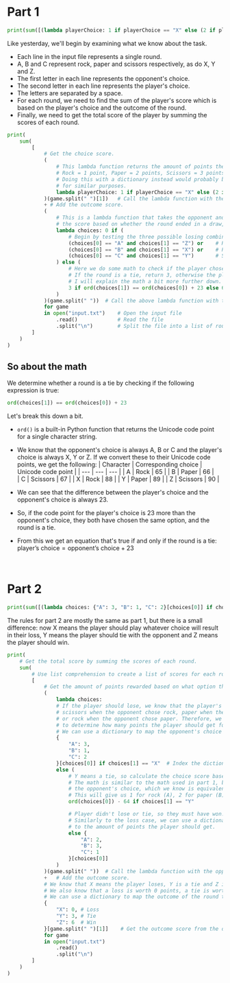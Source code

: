 # Part 1

```py
print(sum([(lambda playerChoice: 1 if playerChoice == "X" else (2 if playerChoice == "Y" else 3))(game.split(" ")[1])+(lambda choices: 0 if ((choices[0] == "A" and choices[1] == "Z") or (choices[0] == "B" and choices[1] == "X") or (choices[0] == "C" and choices[1] == "Y")) else (3 if ord(choices[1]) == ord(choices[0]) + 23 else 6))(game.split(" ")) for game in open("input.txt").read().split("\n")]))
```

Like yesterday, we'll begin by examining what we know about the task.
- Each line in the input file represents a single round.
- A, B and C represent rock, paper and scissors respectively, as do X, Y and Z.
- The first letter in each line represents the opponent's choice.
- The second letter in each line represents the player's choice.
- The letters are separated by a space.
- For each round, we need to find the sum of the player's score which is based on the player's choice and the outcome of the round.
- Finally, we need to get the total score of the player by summing the scores of each round.

```py
print(
    sum(
        [
            # Get the choice score.
            (
                # This lambda function returns the amount of points the player should get based on their choice.
                # Rock = 1 point, Paper = 2 points, Scissors = 3 points
                # Doing this with a dictionary instead would probably be more clear. Part 2 will use dictionaries
                # for similar purposes.
                lambda playerChoice: 1 if playerChoice == "X" else (2 if playerChoice == "Y" else 3)
            )(game.split(" ")[1])   # Call the lambda function with the player's choice
            + # Add the outcome score.
            (
                # This is a lambda function that takes the opponent and player choices as a list and returns
                # the score based on whether the round ended in a draw, or if the player won or lost.
                lambda choices: 0 if (
                    # Begin by testing the three possible losing combinations
                    (choices[0] == "A" and choices[1] == "Z") or    # Rock beats scissors
                    (choices[0] == "B" and choices[1] == "X") or    # Paper beats rock
                    (choices[0] == "C" and choices[1] == "Y")       # Scissors beats paper
                ) else (
                    # Here we do some math to check if the player chose the same option as the opponent.
                    # If the round is a tie, return 3, otherwise the player must have won, so return 6.
                    # I will explain the math a bit more further down.
                    3 if ord(choices[1]) == ord(choices[0]) + 23 else 6
                )
            )(game.split(" "))  # Call the above lambda function with the opponent and player choices
            for game
            in open("input.txt")    # Open the input file
                .read()             # Read the file
                .split("\n")        # Split the file into a list of rounds
        ]
    )
)
```

## So about the math

We determine whether a round is a tie by checking if the following expression is true:
```py
ord(choices[1]) == ord(choices[0]) + 23
```

Let's break this down a bit.
- `ord()` is a built-in Python function that returns the Unicode code point for a single character string.
- We know that the opponent's choice is always A, B or C and the player's choice is always X, Y or Z. If we convert these to their Unicode code points, we get the following:
    | Character | Corresponding choice | Unicode code point |
    | --- | --- | --- |
    | A | Rock | 65 |
    | B | Paper | 66 |  
    | C | Scissors | 67 |
    | X | Rock | 88 |
    | Y | Paper | 89 |
    | Z | Scissors | 90 |

- We can see that the difference between the player's choice and the opponent's choice is always 23.
- So, if the code point for the player's choice is 23 more than the opponent's choice, they both have chosen the same option, and the round is a tie.
- From this we get an equation that's true if and only if the round is a tie: $\text{player's choice} = \text{opponent's choice} + 23$

<br>

# Part 2

```py
print(sum([(lambda choices: {"A": 3, "B": 1, "C": 2}[choices[0]] if choices[1] == "X" else (ord(choices[0]) - 64 if choices[1] == "Y" else {"A": 2, "B": 3, "C": 1}[choices[0]]))(game.split(" "))+{"X": 0,"Y": 3,"Z": 6}[game.split(" ")[1]] for game in open("input.txt").read().split("\n")]))
```

The rules for part 2 are mostly the same as part 1, but there is a small difference: now X means the player should play whatever choice will result in their loss, Y means the player should tie with the opponent and Z means the player should win.


```py
print(
    # Get the total score by summing the scores of each round.
    sum(
        # Use list comprehension to create a list of scores for each round.
        [
            # Get the amount of points rewarded based on what option the player chose.
            (
                lambda choices:
                # If the player should lose, we know that the player's choice must be
                # scissors when the opponent chose rock, paper when the opponent chose scissors,
                # or rock when the opponent chose paper. Therefore, we can use the opponent's choice
                # to determine how many points the player should get for their own choice.
                # We can use a dictionary to map the opponent's choice to the amount of points the player should get.
                {
                    "A": 3,
                    "B": 1,
                    "C": 2
                }[choices[0]] if choices[1] == "X"  # Index the dictionary only if the player loses.
                else (
                    # Y means a tie, so calculate the choice score based on the opponent's choice.
                    # The math is similar to the math used in part 1, but instead of adding 23, we subtract 64 from
                    # the opponent's choice, which we know is equivalent to the player's choice in a tie.
                    # This will give us 1 for rock (A), 2 for paper (B) and 3 for scissors (C).
                    ord(choices[0]) - 64 if choices[1] == "Y"

                    # Player didn't lose or tie, so they must have won.
                    # Similarly to the loss case, we can use a dictionary to map the opponent's choice
                    # to the amount of points the player should get.
                    else {
                        "A": 2,
                        "B": 3,
                        "C": 1
                    }[choices[0]]
                )
            )(game.split(" "))  # Call the lambda function with the opponent and player choices
            +   # Add the outcome score.
            # We know that X means the player loses, Y is a tie and Z is a win.
            # We also know that a loss is worth 0 points, a tie is worth 3 points and a win is worth 6 points.
            # We can use a dictionary to map the outcome of the round to the amount of points.
            {
                "X": 0, # Loss
                "Y": 3, # Tie
                "Z": 6  # Win
            }[game.split(" ")[1]]    # Get the outcome score from the dictionary.
            for game
            in open("input.txt")
                .read()
                .split("\n")
        ]
    )
)